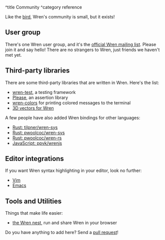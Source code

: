 ^title Community
^category reference

Like the [bird](https://en.wikipedia.org/wiki/Wren), Wren's community is small,
but it exists!

## User group

There's one Wren user group, and it's the [official Wren mailing
list](https://groups.google.com/forum/#!forum/wren-lang). Please join it and
say hello! There are no strangers to Wren, just friends we haven't met yet.

## Third-party libraries

There are some third-party libraries that are written in Wren. Here's the list:

- [wren-test](https://github.com/gsmaverick/wren-test), a testing framework
- [Please](https://github.com/EvanHahn/wren-please), an assertion library
- [wren-colors](https://github.com/gsmaverick/wren-colors) for printing colored
  messages to the terminal
- [3D vectors for Wren](https://github.com/EvanHahn/wren-vector3d)

A few people have also added Wren bindings for other languages:

- [Rust: tilpner/wren-sys](https://github.com/tilpner/wren-sys)
- [Rust: pwoolcoc/wren-sys](https://github.com/pwoolcoc/wren-sys)
- [Rust: pwoolcoc/wren-rs](https://github.com/pwoolcoc/wren-rs)
- [JavaScript: ppvk/wrenjs](https://github.com/ppvk/wrenjs)

## Editor integrations

If you want Wren syntax highlighting in your editor, look no further:

- [Vim](https://github.com/lluchs/vim-wren)
- [Emacs](https://github.com/v2e4lisp/wren-mode.el)

## Tools and Utilities

Things that make life easier:

- [the Wren nest](http://ppvk.github.io/wren-nest/), run and share Wren in
your browser


Do you have anything to add here? Send a [pull request][]!

[pull request]: https://github.com/munificent/wren/pulls
